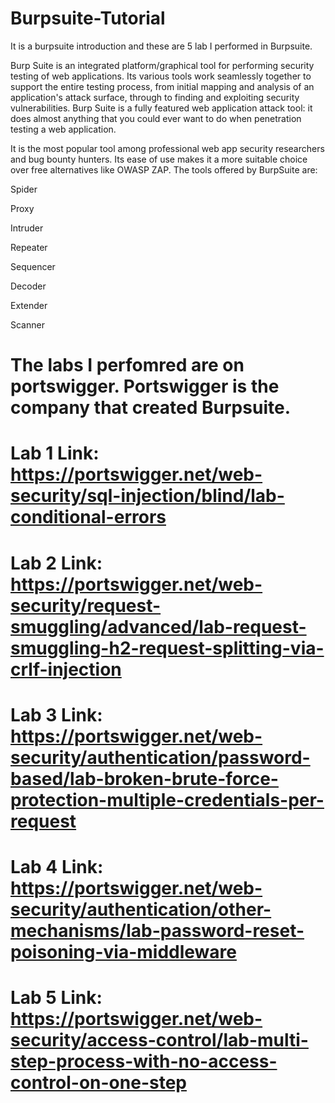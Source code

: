 # Burpsuite-Tutorial
It is a burpsuite introduction and these are 5 lab I performed in Burpsuite.

Burp Suite is an integrated platform/graphical tool for performing security testing of web applications. Its various tools work seamlessly together to support the entire testing process, from initial mapping and analysis of an application's attack surface, through to finding and exploiting security vulnerabilities.
Burp Suite is a fully featured web application attack tool: it does almost anything that you could ever want to do when penetration testing a web application.

It is the most popular tool among professional web app security researchers and bug bounty hunters. Its ease of use makes it a more suitable choice over free alternatives like OWASP ZAP.
The tools offered by BurpSuite are:

Spider

Proxy

Intruder

Repeater

Sequencer

Decoder

Extender

Scanner

# The labs I perfomred are on portswigger. Portswigger is the company that created Burpsuite.
# Lab 1 Link: https://portswigger.net/web-security/sql-injection/blind/lab-conditional-errors
# Lab 2 Link: https://portswigger.net/web-security/request-smuggling/advanced/lab-request-smuggling-h2-request-splitting-via-crlf-injection
# Lab 3 Link: https://portswigger.net/web-security/authentication/password-based/lab-broken-brute-force-protection-multiple-credentials-per-request
# Lab 4 Link: https://portswigger.net/web-security/authentication/other-mechanisms/lab-password-reset-poisoning-via-middleware
# Lab 5 Link: https://portswigger.net/web-security/access-control/lab-multi-step-process-with-no-access-control-on-one-step

